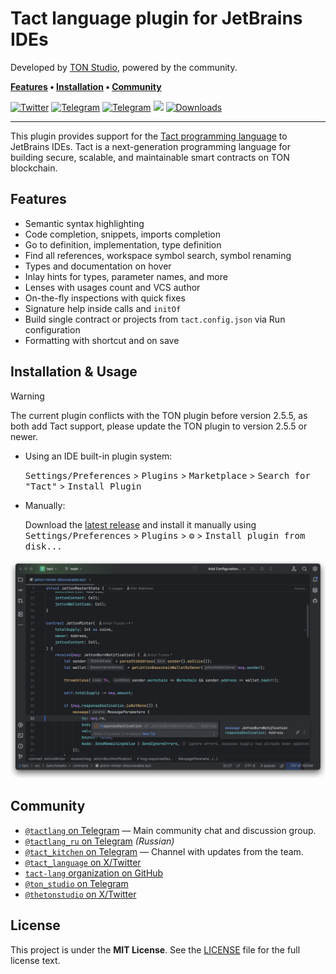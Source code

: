 # Tact language plugin for JetBrains IDEs

Developed by [TON Studio](https://tonstudio.io), powered by the community.

**[Features] • [Installation] • [Community]**

[Features]: #features

[Installation]: #installation--usage

[Community]: #community

[![Twitter](https://img.shields.io/badge/X%2FTwitter-white?logo=x&style=flat&logoColor=gray)](https://x.com/tact_language)
[![Telegram](https://img.shields.io/badge/Community_Chat-white?logo=telegram&style=flat)](https://t.me/tactlang)
[![Telegram](https://img.shields.io/badge/Tact_Kitchen_🥣-white?logo=telegram&style=flat)](https://t.me/tact_kitchen)
[![](https://img.shields.io/badge/JetBrains%20Marketplace-white?logo=jetbrains&logoColor=black)](https://plugins.jetbrains.com/plugin/27290-tact)
[![Downloads](https://img.shields.io/jetbrains/plugin/d/27290-tact.svg?color=white&labelColor=white&logo=jetbrains&logoColor=black)](https://plugins.jetbrains.com/plugin/27290-tact)

---

This plugin provides support for the [Tact programming language](https://tact-lang.org) to JetBrains IDEs.
Tact is a next-generation programming language for building secure, scalable, and maintainable smart contracts on TON
blockchain.

## Features

- Semantic syntax highlighting
- Code completion, snippets, imports completion
- Go to definition, implementation, type definition
- Find all references, workspace symbol search, symbol renaming
- Types and documentation on hover
- Inlay hints for types, parameter names, and more
- Lenses with usages count and VCS author
- On-the-fly inspections with quick fixes
- Signature help inside calls and `initOf`
- Build single contract or projects from `tact.config.json` via Run configuration
- Formatting with shortcut and on save

## Installation & Usage

> [!WARNING]
> The current plugin conflicts with the TON plugin before version 2.5.5, as both add Tact support,
> please update the TON plugin to version 2.5.5 or newer.

- Using an IDE built-in plugin system:

  <kbd>Settings/Preferences</kbd> > <kbd>Plugins</kbd> > <kbd>Marketplace</kbd> > <kbd>Search for "Tact"</kbd> >
  <kbd>Install Plugin</kbd>

- Manually:

  Download the [latest release](https://github.com/tact-lang/intelli-tact/releases/latest) and install it manually using
  <kbd>Settings/Preferences</kbd> > <kbd>Plugins</kbd> > <kbd>⚙️</kbd> > <kbd>Install plugin from disk...</kbd>

![](./docs/cover.png)

## Community

- [`@tactlang` on Telegram](https://t.me/tactlang) — Main community chat and discussion group.
- [`@tactlang_ru` on Telegram](https://t.me/tactlang_ru) _(Russian)_
- [`@tact_kitchen` on Telegram](https://t.me/tact_kitchen) — Channel with updates from the team.
- [`@tact_language` on X/Twitter](https://x.com/tact_language)
- [`tact-lang` organization on GitHub](https://github.com/tact-lang)
- [`@ton_studio` on Telegram](https://t.me/ton_studio)
- [`@thetonstudio` on X/Twitter](https://x.com/thetonstudio)

## License

This project is under the **MIT License**. See the
[LICENSE](https://github.com/tact-lang/intelli-tact/blob/master/LICENSE)
file for the full license text.
